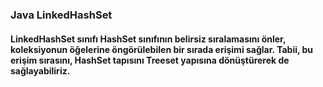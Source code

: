 ### Java LinkedHashSet

#### LinkedHashSet sınıfı HashSet sınıfının belirsiz sıralamasını önler, koleksiyonun öğelerine öngörülebilen bir sırada erişimi sağlar. Tabii, bu erişim sırasını, HashSet tapısını Treeset yapısına dönüştürerek de sağlayabiliriz.